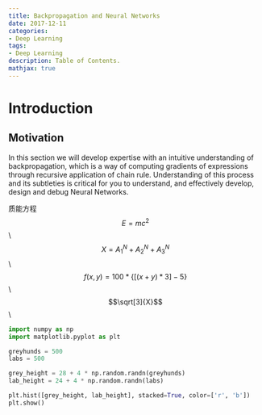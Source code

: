 ```yaml
---
title: Backpropagation and Neural Networks
date: 2017-12-11
categories:
- Deep Learning
tags: 
- Deep Learning
description: Table of Contents.
mathjax: true
---
```


# Introduction
## Motivation
In this section we will develop expertise with an intuitive understanding of backpropagation, which is a way of computing gradients of expressions through recursive application of chain rule. Understanding of this process and its subtleties is critical for you to understand, and effectively develop, design and debug Neural Networks.

质能方程$$E = mc^2$$\\
$$X = A_{1}^N + A_{2}^N + A_{3}^N$$\\
$$f(x, y) = 100 * \lbrace[(x + y) * 3] - 5\rbrace$$\\
$$\sqrt[3]{X}$$\\

```python
import numpy as np 
import matplotlib.pyplot as plt 

greyhunds = 500
labs = 500

grey_height = 28 + 4 * np.random.randn(greyhunds)
lab_height = 24 + 4 * np.random.randn(labs)

plt.hist([grey_height, lab_height], stacked=True, color=['r', 'b'])
plt.show()
```
